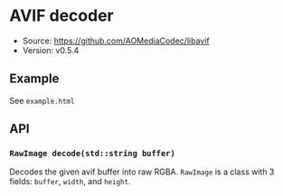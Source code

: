 # AVIF decoder

- Source: <https://github.com/AOMediaCodec/libavif>
- Version: v0.5.4

## Example

See `example.html`

## API

### `RawImage decode(std::string buffer)`

Decodes the given avif buffer into raw RGBA. `RawImage` is a class with 3 fields: `buffer`, `width`, and `height`.
